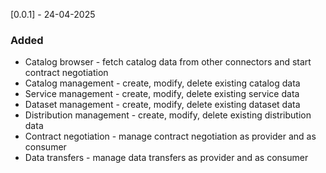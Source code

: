 [0.0.1] - 24-04-2025

### Added

- Catalog browser - fetch catalog data from other connectors and start contract negotiation
- Catalog management - create, modify, delete existing catalog data
- Service management - create, modify, delete existing service data
- Dataset management - create, modify, delete existing dataset data
- Distribution management - create, modify, delete existing distribution data
- Contract negotiation - manage contract negotiation as provider and as consumer
- Data transfers - manage data transfers as provider and as consumer
